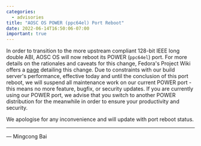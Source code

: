 ```yaml
---
categories:
  - advisories
title: "AOSC OS POWER (ppc64el) Port Reboot"
date: 2022-06-14T16:50:06-07:00
important: true
---
```


In order to transition to the more upstream compliant 128-bit IEEE long double
ABI, AOSC OS will now reboot its POWER (`ppc64el`) port. For more details on
the rationales and caveats for this change, Fedora's Project Wiki offers a
[page](https://fedoraproject.org/wiki/Changes/PPC64LE_Float128_Transition)
detailing this change. Due to constraints with our build server's performance,
effective today and until the conclusion of this port reboot, we will suspend
all maintenance work on our current POWER port - this means no more feature,
bugfix, or security updates. If you are currently using our POWER port, we
advise that you switch to another POWER distribution for the meanwhile in order
to ensure your productivity and security.

We apologise for any inconvenience and will update with port reboot status.

---

— Mingcong Bai
